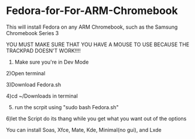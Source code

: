 # Fedora-for-For-ARM-Chromebook
This will install Fedora on any ARM Chromebook, such as the Samsung Chromebook Series 3

YOU MUST MAKE SURE THAT YOU HAVE A MOUSE TO USE BECAUSE THE TRACKPAD DOESN'T WORK!!!!

1) Make sure you're in Dev Mode

2)Open terminal

3)Download Fedora.sh

4)cd ~/Downloads in terminal

5) run the scrpit using "sudo bash Fedora.sh"

6)let the Script do its thang while you get what you want out of the options

You can install Soas, Xfce, Mate, Kde, Minimal(no gui), and Lxde
